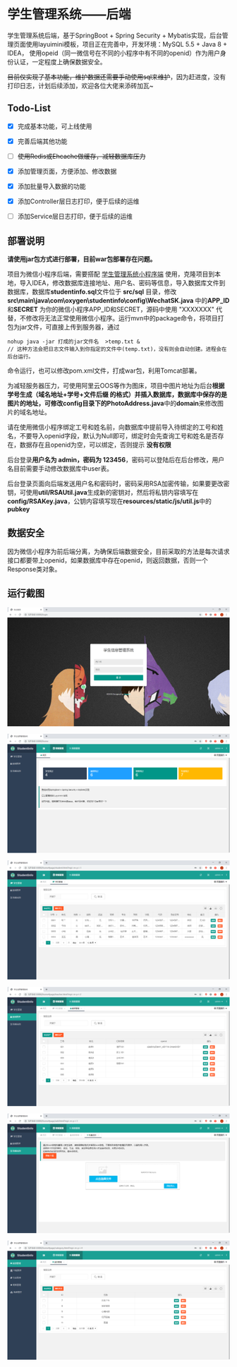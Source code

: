# 学生管理系统——后端
学生管理系统后端，基于SpringBoot + Spring Security + Mybatis实现，后台管理页面使用layuimini模板，项目正在完善中，开发环境：MySQL 5.5 + Java 8  + IDEA，
使用opeid（同一微信号在不同的小程序中有不同的openid）作为用户身份认证，一定程度上确保数据安全。

<del>目前仅实现了基本功能，维护数据还需要手动使用sql来维护</del>，因为赶进度，没有打印日志，计划后续添加，欢迎各位大佬来添砖加瓦~


## Todo-List

- [x] 完成基本功能，可上线使用
- [x] 完善后端其他功能<br/>
- [ ] <del>使用Redis或Ehcache做缓存，减轻数据库压力</del>
- [x] 添加管理页面，方便添加、修改数据
- [x] 添加批量导入数据的功能
- [x] 添加Controller层日志打印，便于后续的运维
- [ ] 添加Service层日志打印，便于后续的运维



## 部署说明

**请使用jar包方式进行部署，目前war包部署存在问题。**



项目为微信小程序后端，需要搭配 [学生管理系统小程序端](https://github.com/weingxing/StudentInfo-fronted) 使用，克隆项目到本地，导入IDEA，修改数据库连接地址、用户名、密码等信息，导入数据库文件到数据库，数据库**studentinfo.sql**文件位于 **src/sql** 目录，修改**src\main\java\com\oxygen\studentinfo\config\WechatSK.java** 中的**APP_ID**和**SECRET** 为你的微信小程序APP_ID和SECRET，源码中使用 "XXXXXXX" 代替，不修改将无法正常使用微信小程序。运行mvn中的package命令，将项目打包为jar文件，可直接上传到服务器，通过

```shell
nohup java -jar 打成的jar文件名  >temp.txt &
// 这种方法会把日志文件输入到你指定的文件中(temp.txt)，没有则会自动创建。进程会在后台运行。
```

命令运行，也可以修改pom.xml文件，打成war包，利用Tomcat部署。



为减轻服务器压力，可使用阿里云OOS等作为图床，项目中图片地址为后台**根据学号生成（域名地址+学号+文件后缀 的格式）**并插入数据库，数据库中保存的是图片的地址，可修改**config目录下的PhotoAddress.java**中的**domain**来修改图片的域名地址。

请在使用微信小程序绑定工号和姓名前，向数据库中提前导入待绑定的工号和姓名，不要导入openid字段，默认为Null即可，绑定时会先查询工号和姓名是否存在，数据存在且openid为空，可以绑定，否则提示 **没有权限**

后台登录**用户名为 admin，密码为 123456**，密码可以登陆后在后台修改，用户名目前需要手动修改数据库中user表。

后台登录页面向后端发送用户名和密码时，密码采用RSA加密传输，如果要更改密钥，可使用**util/RSAUtil.java**生成新的密钥对，然后将私钥内容填写在**config/RSAKey.java**，公钥内容填写现在**resources/static/js/util.js**中的**pubkey**



## 数据安全

因为微信小程序为前后端分离，为确保后端数据安全，目前采取的方法是每次请求接口都要带上openid，如果数据库中存在openid，则返回数据，否则一个Response类对象。



## 运行截图

![](./ScreenShot/login.png)

![](./ScreenShot/home.png)

![](./ScreenShot/student.png)

![](./ScreenShot/teacher.png)

![](./ScreenShot/add.png)

![](./ScreenShot/category.png)

